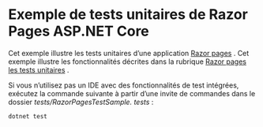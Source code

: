 # <a name="aspnet-core-razor-pages-unit-tests-sample"></a>Exemple de tests unitaires de Razor Pages ASP.NET Core

Cet exemple illustre les tests unitaires d’une application [Razor pages](https://docs.microsoft.com/aspnet/core/mvc/razor-pages) . Cet exemple illustre les fonctionnalités décrites dans la rubrique [Razor pages les tests unitaires](https://docs.microsoft.com/aspnet/core/test/razor-pages-tests) .

Si vous n’utilisez pas un IDE avec des fonctionnalités de test intégrées, exécutez la commande suivante à partir d’une invite de commandes dans le dossier *tests/RazorPagesTestSample. tests* :

```console
dotnet test
```
